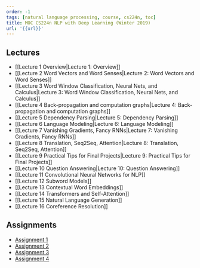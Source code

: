 ```yaml
---
order: -1
tags: [natural language processing, course, cs224n, toc]
title: MOC CS224n NLP with Deep Learning (Winter 2019)
url: '{{url}}'
---
```


## Lectures

- [[Lecture 1 Overview|Lecture 1: Overview]]
- [[Lecture 2 Word Vectors and Word Senses|Lecture 2: Word Vectors and Word Senses]]
- [[Lecture 3 Word Window Classification, Neural Nets, and Calculus|Lecture 3: Word Window Classification, Neural Nets, and Calculus]]
- [[Lecture 4 Back-propagation and computation graphs|Lecture 4: Back-propagation and computation graphs]]
- [[Lecture 5 Dependency Parsing|Lecture 5: Dependency Parsing]]
- [[Lecture 6 Language Modeling|Lecture 6: Language Modeling]]
- [[Lecture 7 Vanishing Gradients, Fancy RNNs|Lecture 7: Vanishing Gradients, Fancy RNNs]]
- [[Lecture 8 Translation, Seq2Seq, Attention|Lecture 8: Translation, Seq2Seq, Attention]]
- [[Lecture 9 Practical Tips for Final Projects|Lecture 9: Practical Tips for Final Projects]]
- [[Lecture 10 Question Answering|Lecture 10: Question Answering]]
- [[Lecture 11 Convolutional Neural Networks for NLP]]
- [[Lecture 12 Subword Models]]
- [[Lecture 13 Contextual Word Embeddings]]
- [[Lecture 14 Transformers and Self-Attention]]
- [[Lecture 15 Natural Language Generation]]
- [[Lecture 16 Coreference Resolution]]

## Assignments

- [Assignment 1](https://github.com/ChenghaoMou/cs224n/tree/main/a1)
- [Assignment 2](https://github.com/ChenghaoMou/cs224n/tree/main/a2)
- [Assignment 3](https://github.com/ChenghaoMou/cs224n/tree/main/a3)
- [Assignment 4](https://github.com/ChenghaoMou/cs224n/tree/main/a4)